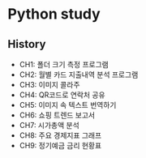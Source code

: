# Python study

## History

- CH1: 폴더 크기 측정 프로그램
- CH2: 월별 카드 지출내역 분석 프로그램
- CH3: 이미지 콜라주
- CH4: QR코드로 연락처 공유
- CH5: 이미지 속 텍스트 번역하기
- CH6: 쇼핑 트렌드 보고서
- CH7: 시가총액 분석
- CH8: 주요 경제지표 그래프
- CH9: 정기예금 금리 현황표
